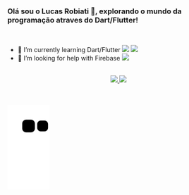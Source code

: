 ### Olá sou o Lucas Robiati 👋, explorando o mundo da programação atraves do Dart/Flutter!

<br>


- 🌱 I’m currently learning Dart/Flutter <a href="https://dart.dev/"><img height="20" src="https://cdn.jsdelivr.net/gh/devicons/devicon/icons/dart/dart-original.svg" target="_blank"/></a> <a href="https://flutter.dev/"><img height="20" src="https://cdn.jsdelivr.net/gh/devicons/devicon/icons/flutter/flutter-original.svg" target="_blank"/></a>
- 🤔 I’m looking for help with Firebase <a href="https://firebase.google.com/"><img height="20" src="https://cdn.jsdelivr.net/gh/devicons/devicon/icons/firebase/firebase-plain.svg" target="_blank"/></a>

<br>

<div align="center">
  <a href="https://github.com/Casiati">
  <img width="42%" src="https://github-readme-stats.vercel.app/api?username=Casiati&show_icons=true&theme=dark&include_all_commits=true&count_private=true"/>
  <img width="42%" src="https://github-readme-stats.vercel.app/api/top-langs/?username=Casiati&layout=compact&langs_count=4&theme=dark&count_private=true"/>
</div>
<br><br>
  
 ![Snake animation](https://github.com/Casiati/Casiati/blob/output/github-contribution-grid-snake.svg)
